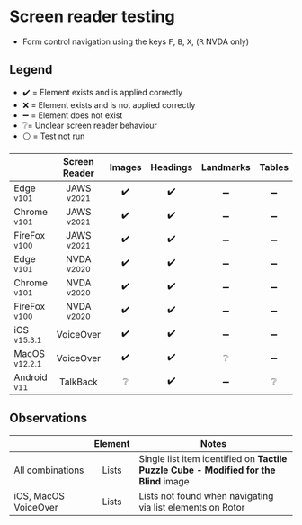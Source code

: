 # Screen reader testing
- Form control navigation using the keys <kbd>F</kbd>, <kbd>B</kbd>, <kbd>X</kbd>, (<kbd>R</kbd> NVDA only)

## Legend
- :heavy_check_mark: = Element exists and is applied correctly
- :x: = Element exists and is not applied correctly
- :heavy_minus_sign: = Element does not exist
- :grey_question:= Unclear screen reader behaviour
- :white_circle: = Test not run

|   |Screen Reader   | Images | Headings  |Landmarks   |Tables   | Lists |Links |Form Controls |
|---|:-:|:-:|:-:|:-:|:-:|:-:|:-:|:-:|
| Edge <sup>v101</sup> 		| JAWS <sup>v2021</sup> 	| :heavy_check_mark:  | :heavy_check_mark:  | :heavy_minus_sign:  | :heavy_minus_sign:  | :heavy_check_mark:   | :heavy_check_mark:  | :heavy_minus_sign:  |
| Chrome <sup>v101</sup> 	| JAWS <sup>v2021</sup>  	| :heavy_check_mark:  | :heavy_check_mark:  | :heavy_minus_sign:  | :heavy_minus_sign:  | :heavy_check_mark:   | :heavy_check_mark:  | :heavy_minus_sign:  |
| FireFox <sup>v100</sup> 	| JAWS <sup>v2021</sup>   	| :heavy_check_mark:  | :heavy_check_mark:  | :heavy_minus_sign:  | :heavy_minus_sign: | :heavy_check_mark:   | :heavy_check_mark:  | :heavy_minus_sign: |
| Edge <sup>v101</sup> 		| NVDA <sup>v2020</sup> 	| :heavy_check_mark:   | :heavy_check_mark:   | :heavy_minus_sign:  | :heavy_minus_sign: | :heavy_check_mark:  | :heavy_check_mark: | :heavy_minus_sign:  |
| Chrome <sup>v101</sup> 	| NVDA <sup>v2020</sup>  	| :heavy_check_mark:   | :heavy_check_mark:   | :heavy_minus_sign: | :heavy_minus_sign:  | :heavy_check_mark:  | :heavy_check_mark: | :heavy_minus_sign:   |
| FireFox <sup>v100</sup> 	| NVDA <sup>v2020</sup>   	| :heavy_check_mark:   | :heavy_check_mark:   | :heavy_minus_sign:  | :heavy_minus_sign:  | :heavy_check_mark:  | :heavy_check_mark:  |:heavy_minus_sign:   |
| iOS <sup>v15.3.1</sup> 	| VoiceOver 				| :heavy_check_mark:  | :heavy_check_mark:  | :heavy_minus_sign:  | :heavy_minus_sign:  | :grey_question: | :heavy_check_mark: | :heavy_minus_sign:  |
| MacOS <sup>v12.2.1</sup> 	| VoiceOver  				| :heavy_check_mark:  |  :heavy_check_mark:   | :grey_question:   | :heavy_minus_sign: | :grey_question:   | :heavy_check_mark:   | :heavy_minus_sign: |
| Android <sup>v11</sup> 	| TalkBack 					| :grey_question:  | :heavy_check_mark:  | :heavy_minus_sign: | :grey_question:  | :grey_question:  |:heavy_check_mark:  | :heavy_minus_sign: |

## Observations
|  | Element  | Notes |
|---|:-:|---|
| All combinations | Lists  | Single list item identified on **Tactile Puzzle Cube - Modified for the Blind** image |
iOS, MacOS VoiceOver | Lists | Lists not found when navigating via list elements on Rotor |
